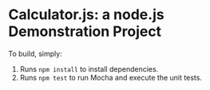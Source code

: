 Calculator.js: a node.js Demonstration Project
==============================================

To build, simply:

1. Runs `npm install` to install dependencies.
2. Runs `npm test` to run Mocha and execute the unit tests.

